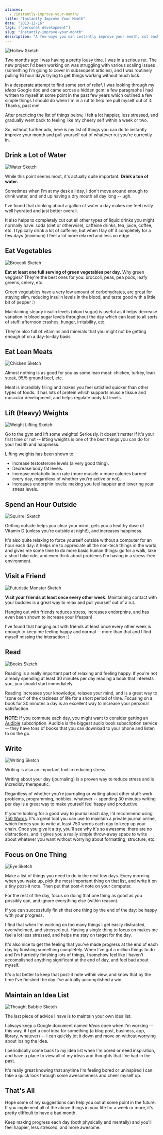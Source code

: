 ```yaml
---
aliases:
  - /instantly-improve-your-month/
title: "Instantly Improve Your Month"
date: "2013-12-16"
tags: ["personal development"]
slug: "instantly-improve-your-month"
description: "A few ways you can instantly improve your month, cut back on stress, and feel happier."
---
```



![Hollow Sketch][]


Two months ago I was having a pretty lousy time.  I was in a serious rut.  The
new project I'd been working on was struggling with various scaling issues
(something I'm going to cover in subsequent articles), and I was routinely
pulling 16 hour days trying to get things working without much luck.

In a desperate attempt to find some sort of relief, I was looking through my
*Ideas* Google doc and came across a hidden gem: a few paragraphs I had written
to myself at some point in the past few years which outlined a few simple things
I should do when I'm in a rut to help me pull myself out of it.  Thanks, past
me!

After practicing the list of things below, I felt a lot happier, less stressed,
and gradually went back to feeling like my cheery self within a week or two.

So, without further ado, here is my list of things you can do to instantly
improve your month and pull yourself out of whatever rut you're currently in.


## Drink a Lot of Water

![Water Sketch][]

While this point seems moot, it's actually quite important.  **Drink a ton of
water.**

Sometimes when I'm at my desk all day, I don't move around enough to drink
water, and end up having a dry mouth all day long -- ugh.

I've found that drinking about a gallon of water a day makes me feel really well
hydrated and just better overall.

It also helps to completely cut out all other types of liquid drinks you might
normally have: soda (diet or otherwise), caffeine drinks, tea, juice, coffee,
etc.  I typically drink a lot of caffeine, but when I lay off it completely for
a few days (minimum) I feel a lot more relaxed and less on edge.


## Eat Vegetables

![Broccoli Sketch][]

**Eat at least one full serving of green vegetables per day.**  Why green
veggies?  They're the best ones for you: broccoli, peas, pea pods, leafy
greens, celery, etc.

Green vegetables have a very low amount of carbohydrates, are great for
staying slim, reducing insulin levels in the blood, and taste good with a
little bit of pepper :)

Maintaining steady insulin levels (blood sugar) is useful as it helps decrease
variation in blood sugar levels throughout the day which can lead to all sorts
of stuff: afternoon crashes, hunger, irritability, etc.

They're also full of vitamins and minerals that you might not be getting enough
of on a day-to-day basis 


## Eat Lean Meats

![Chicken Sketch][]

Almost nothing is as good for you as some lean meat: chicken, turkey, lean
steak, 95/5 ground beef, etc.

Meat is incredibly filling and makes you feel satisfied quicker than other types
of foods.  It has lots of protein which supports muscle tissue and muscular
development, and helps regulate body fat levels.


## Lift (Heavy) Weights

![Weight Lifting Sketch][]

Go to the gym and lift some weights!  Seriously.  It doesn't matter if it's your
first time or not -- lifting weights is one of the best things you can do for
your health and happiness.

Lifting weights has been shown to:

- Increase testosterone levels (a very good thing).
- Decrease body fat levels.
- Increase metabolic burn rate (more muscle = more calories burned every day,
  regardless of whether you're active or not).
- Increases endorphin levels: making you feel happier and lowering your stress
  levels.


## Spend an Hour Outside

![Squirrel Sketch][]

Getting outside helps you clear your mind, gets you a healthy dose of Vitamin D
(unless you're outside at night!), and increases happiness.

It's also quite relaxing to force yourself outside without a computer for an
hour each day: it helps me to appreciate all the non-tech things in the world,
and gives me some time to do more basic human things: go for a walk, take a
short bike ride, and even think about problems I'm having in a stress-free
environment.


## Visit a Friend

![Futuristic Monster Sketch][]

**Visit your friends at least once every other week.**  Maintaining contact
with your buddies is a great way to relax and pull yourself out of a rut.

Hanging out with friends reduces stress, increases endorphins, and has even been
shown to increase your lifespan!

I've found that hanging out with friends at least once every other week is
enough to keep me feeling happy and normal -- more than that and I find myself
missing the interaction :(


## Read

![Books Sketch][]

Reading is a really important part of relaxing and feeling happy.  If you're
not already spending at least 30 minutes per day reading a book that interests
you, you should start immediately.

Reading increases your knowledge, relaxes your mind, and is a great way to 'zone
out' of the craziness of life for a short period of time.  Focusing on a book
for 30 minutes a day is an excellent way to increase your personal
satisfaction.

**NOTE**: If you commute each day, you might want to consider getting an
[Audible][] subscription.  Audible is the biggest audio book subscription
service -- they have tons of books that you can download to your phone and
listen to on the go.


## Write

![Writing Sketch][]

Writing is also an important tool in reducing stress.

Writing about your day (journaling) is a proven way to reduce stress and is
incredibly therapeutic.

Regardless of whether you're journaling or writing about other stuff: work
problems, programming, hobbies, whatever -- spending 30 minutes writing per day
is a great way to make yourself feel happy and productive.

If you're looking for a good way to journal each day, I'd recommend using
[750 Words][].  It's a great tool you can use to maintain a private journal
online, which forces you to write at least 750 words each day to keep up your
chain.  Once you give it a try, you'll see why it's so awesome: there are no
distractions, and it gives you a really simple throw-away space to write about
whatever you want without worrying about formatting, structure, etc.


## Focus on One Thing

![Eye Sketch][]

Make a list of things you need to do in the next few days.  Every morning when
you wake up, pick the most important thing on that list, and write it on a tiny
post-it note.  Then put that post-it note on your computer.

For the rest of the day, focus on doing that one thing as good as you possibly
can, and ignore everything else (within reason).

If you can successfully finish that one thing by the end of the day: be happy
with your progress.

I find that when I'm working on too many things I get easily distracted,
overwhelmed, and stressed out.  Having a single thing to focus on makes me feel
a lot less stressed, and helps me stay on target for the day.

It's also nice to get the feeling that you've made progress at the end of each
day by finishing something completely.  When I've got a million things to do and
I'm hurriedly finishing lots of things, I somehow feel like I haven't
accomplished anything significant at the end of day, and feel bad about myself.

It's a lot better to keep that post-it note within view, and know that by the
time I've finished the day I've actually accomplished a win.


## Maintain an Idea List

![Thought Bubble Sketch][]

The last piece of advice I have is to maintain your own idea list.

I always keep a Google document named *Ideas* open when I'm working -- this way,
if I get a cool idea for something (a blog post, business, app, library,
whatever) -- I can quickly jot it down and move on without worrying about losing
the idea.

I periodically come back to my idea list when I'm bored or need inspiration, and
have a place to view all of my ideas and thoughts that I've had in the past.

It's really great knowing that anytime I'm feeling bored or uninspired I can
take a quick look through some awesomeness and cheer myself up.


## That's All

Hope some of my suggestions can help you out at some point in the future.  If
you implement all of the above things in your life for a week or more, it's
pretty difficult to have a bad month.

Keep making progress each day (both physically and mentally) and you'll feel
happier, less stressed, and more awesome.


  [Hollow Sketch]: /static/blog/images/2013/hollow-sketch.jpg "Hollow Sketch"
  [Water Sketch]: /static/blog/images/2013/water-sketch.jpg "Water Sketcb"
  [Broccoli Sketch]: /static/blog/images/2013/broccoli-sketch.jpg "Broccoli Sketcb"
  [Chicken Sketch]: /static/blog/images/2013/chicken-sketch.jpg "Chicken Sketcb"
  [Weight Lifting Sketch]: /static/blog/images/2013/weight-lifting-sketch.jpg "Weight Lifting Sketch"
  [Squirrel Sketch]: /static/blog/images/2013/squirrel-sketch.png "Squirrel Sketch"
  [Futuristic Monster Sketch]: /static/blog/images/2013/futuristic-monster-sketch.jpg "Futuristic Monster Sketch"
  [Books Sketch]: /static/blog/images/2013/books-sketch.jpg "Books Sketch"
  [Audible]: http://www.audible.com/ "Audible"
  [Writing Sketch]: /static/blog/images/2013/writing-sketch.gif "Writing Sketch"
  [750 Words]: http://750words.com/ "750 Words"
  [Eye Sketch]: /static/blog/images/2013/eye-sketch.jpg "Eye Sketch"
  [Thought Bubble Sketch]: /static/blog/images/2013/thought-bubble-sketch.jpg "Thought Bubble Sketch"
